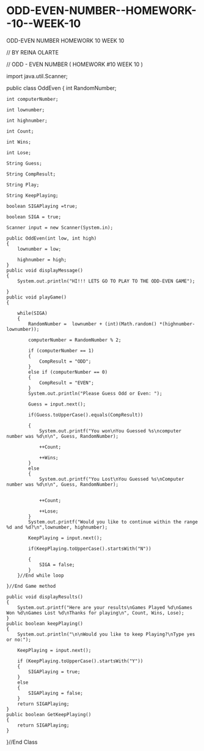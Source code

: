 ODD-EVEN-NUMBER--HOMEWORK--10--WEEK-10
======================================

ODD-EVEN NUMBER  HOMEWORK 10 WEEK 10


//  BY  REINA OLARTE

// ODD - EVEN NUMBER  ( HOMEWORK #10  WEEK 10 )

import java.util.Scanner;

public class OddEven 
{
	int RandomNumber;
	
	int computerNumber;
	
	int lownumber;
	
	int highnumber;
	
	int Count;
	
	int Wins;
	
	int Lose;
	
	String Guess;
	
	String CompResult;
	
	String Play;
	
	String KeepPlaying;
	
	boolean SIGAPlaying =true;
	
	boolean SIGA = true;
	
	Scanner input = new Scanner(System.in);
	
	public OddEven(int low, int high)
	{
		lownumber = low;
		
		highnumber = high;
	}
	public void displayMessage()
	{
		System.out.println("HI!!! LETS GO TO PLAY TO THE ODD-EVEN GAME");

	}
	public void playGame()
	{

		while(SIGA)
		{
			RandomNumber =  lownumber + (int)(Math.random() *(highnumber- lownumber));
			
			computerNumber = RandomNumber % 2;
			
			if (computerNumber == 1)
			{
				CompResult = "ODD";
			}
			else if (computerNumber == 0)
			{
				CompResult = "EVEN";
			}
			System.out.println("Please Guess Odd or Even: ");
			
			Guess = input.next();
			
			if(Guess.toUpperCase().equals(CompResult))
				
			{
				System.out.printf("You won\nYou Guessed %s\ncomputer number was %d\n\n", Guess, RandomNumber);
				
				++Count;
				
				++Wins;
			}
			else
			{
				System.out.printf("You Lost\nYou Guessed %s\nComputer number was %d\n\n", Guess, RandomNumber);
				
				
				++Count;
				
				++Lose;
			}
			System.out.printf("Would you like to continue within the range %d and %d?\n",lownumber, highnumber);
			
			KeepPlaying = input.next();
			
			if(KeepPlaying.toUpperCase().startsWith("N"))
				
			{
				SIGA = false;
			}
		}//End while loop
		
	}//End Game method
	
	public void displayResults()
	{
		System.out.printf("Here are your results\nGames Played %d\nGames Won %d\nGames Lost %d\nThanks for playing\n", Count, Wins, Lose);
	}
	public boolean keepPlaying()
	{
		System.out.println("\n\nWould you like to keep Playing?\nType yes or no:");
		
		KeepPlaying = input.next();
		
		if (KeepPlaying.toUpperCase().startsWith("Y"))
		{
			SIGAPlaying = true;
		}
		else
		{
			SIGAPlaying = false;
		}
		return SIGAPlaying;
	}
	public boolean GetKeepPlaying()
	{
		return SIGAPlaying;
	}
}//End Class

